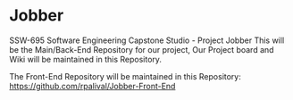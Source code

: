 # Jobber
SSW-695 Software Engineering Capstone Studio - Project Jobber
This will be the Main/Back-End Repository for our project, Our Project board and Wiki will be maintained in this Repository.

The Front-End Repository will be maintained in this Repository: https://github.com/rpalival/Jobber-Front-End